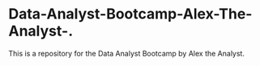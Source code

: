 # Data-Analyst-Bootcamp-Alex-The-Analyst-.
This is a repository for the Data Analyst Bootcamp by Alex the Analyst.
